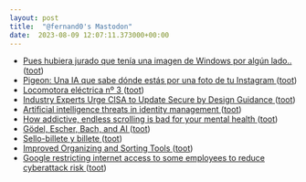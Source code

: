 ```yaml
---
layout: post
title:  "@fernand0's Mastodon"
date:  2023-08-09 12:07:11.373000+00:00
---
```

*  [Pues hubiera jurado que tenía una imagen de Windows por algún lado.. ](https://mastodon.social/@fernand0/110859572436287800) ([toot](https://mastodon.social/@fernand0/110859572436287800))
*  [Pigeon: Una IA que sabe dónde estás por una foto de tu Instagram ](https://www.elladodelmal.com/2023/07/pigeon-una-ia-que-sabe-donde-estas-por.htm) ([toot](https://mastodon.social/@fernand0/110859484230383234))
*  [Locomotora eléctrica nº 3 ](https://www.flickr.com/photos/fernand0/53094150372) ([toot](https://mastodon.social/@fernand0/110859191230429112))
*  [Industry Experts Urge CISA to Update Secure by Design Guidance ](https://www.infosecurity-magazine.com/news/experts-cisa-update-secure-design) ([toot](https://mastodon.social/@fernand0/110859189796667767))
*  [Artificial intelligence threats in identity management  ](https://securityintelligence.com/articles/artificial-intelligence-threats-in-identity-management/) ([toot](https://mastodon.social/@fernand0/110858944503487227))
*  [How addictive, endless scrolling is bad for your mental health ](https://www.washingtonpost.com/science/2023/07/14/social-media-mental-crisis-youths) ([toot](https://mastodon.social/@fernand0/110858624835582413))
*  [Gödel, Escher, Bach, and AI ](https://www.theatlantic.com/ideas/archive/2023/07/godel-escher-bach-geb-ai/674589) ([toot](https://mastodon.social/@fernand0/110858450147607746))
*  [Sello-billete y billete ](https://avecesunafoto.wordpress.com/2023/08/08/sello-billete-y-billete) ([toot](https://mastodon.social/@fernand0/110855231750921828))
*  [Improved Organizing and Sorting Tools ](https://blog.instapaper.com/post/72382734210084044) ([toot](https://mastodon.social/@fernand0/110855111042469101))
*  [Google restricting internet access to some employees to reduce cyberattack risk ](https://www.cnbc.com/2023/07/18/google-restricting-internet-access-to-some-employees-for-security.htm) ([toot](https://mastodon.social/@fernand0/110855023257689715))
